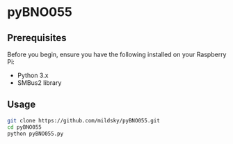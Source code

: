 # pyBNO055

## Prerequisites

Before you begin, ensure you have the following installed on your Raspberry Pi:
- Python 3.x
- SMBus2 library

## Usage

```sh
git clone https://github.com/mildsky/pyBNO055.git
cd pyBNO055
python pyBNO055.py
```
